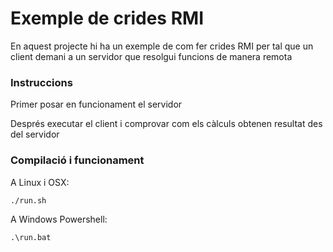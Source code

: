 # Exemple de crides RMI #

En aquest projecte hi ha un exemple de com fer crides RMI per tal que un client demani a un servidor que resolgui funcions de manera remota

### Instruccions ###

Primer posar en funcionament el servidor

Després executar el client i comprovar com els càlculs obtenen resultat des del servidor

### Compilació i funcionament ###

A Linux i OSX:

```
./run.sh
```

A Windows Powershell:

```
.\run.bat
```
